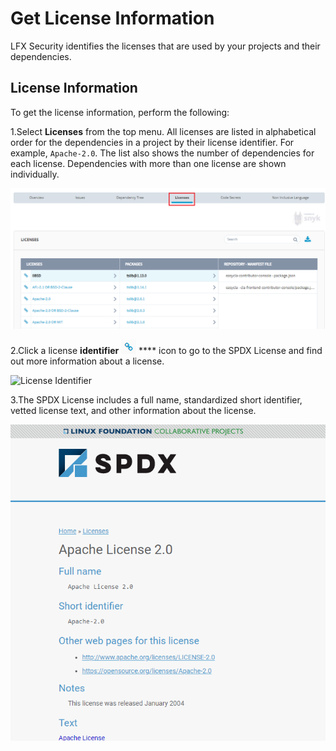 # Get License Information

LFX Security identifies the licenses that are used by your projects and their dependencies.

## License Information

To get the license information, perform the following:

1.Select **Licenses** from the top menu. All licenses are listed in alphabetical order for the dependencies in a project by their license identifier. For example, `Apache-2.0`. The list also shows the number of dependencies for each license. Dependencies with more than one license are shown individually.

![Licenses](../.gitbook/assets/Lice.png)

2.Click a license **identifier** ![](../.gitbook/assets/Ident.png) \*\*\*\* icon to go to the SPDX License and find out more information about a license.

![License Identifier](../.gitbook/assets/Lice\_1.png)

3.The SPDX License includes a full name, standardized short identifier, vetted license text, and other information about the license.

![License](../.gitbook/assets/apache-license.png)

